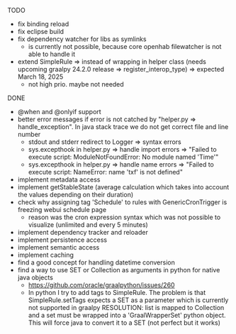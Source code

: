 TODO
- fix binding reload
- fix eclipse build
- fix dependency watcher for libs as symlinks
  - is currently not possible, because core openhab filewatcher is not able to handle it 
- extend SimpleRule => instead of wrapping in helper class (needs upcoming graalpy 24.2.0 release => register_interop_type) => expected March 18, 2025
  - not high prio. maybe not needed

DONE
- @when and @onlyif support
- better error messages if error is not catched by "helper.py => handle_exception". In java stack trace we do not get correct file and line number
  - stdout and stderr redirect to Logger => syntax errors
  - sys.excepthook in helper.py => handle import errors => "Failed to execute script: ModuleNotFoundError: No module named 'Time'"
  - sys.excepthook in helper.py => handle name errors => "Failed to execute script: NameError: name 'txf' is not defined"
- implement metadata access
- implement getStableState (average calculation which takes into account the values ​​depending on their duration)
- check why assigning tag 'Schedule' to rules with GenericCronTrigger is freezing webui schedule page
  - reason was the cron expression syntax which was not possible to visualize (unlimited and every 5 minutes) 
- implement dependency tracker and reloader
- implement persistence access
- implement semantic access
- implement caching
- find a good concept for handling datetime conversion
- find a way to use SET or Collection as arguments in python for native java objects
  - https://github.com/oracle/graalpython/issues/260
  - In python I try to add tags to SimpleRule. The problem is that SimpleRule.setTags expects a SET as a parameter which is currently not supported in graalpy
  RESOLUTION: list is mapped to Collection and a set must be wrapped into a 'GraalWrapperSet' python object. This will force java to convert it to a SET 
  (not perfect but it works)
  
